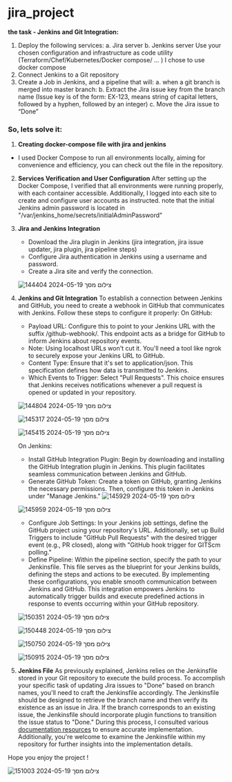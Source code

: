 # jira_project
**the task - Jenkins and Git Integration:** 
1. Deploy the following services:
   a. Jira server
   b. Jenkins server
Use your chosen configuration and infrastructure as code utility (Terraform/Chef/Kubernetes/Docker compose/ ... ) I chose to use docker compose
2. Connect Jenkins to a Git repository
3. Create a Job in Jenkins, and a pipeline that will:
   a. when a git branch is merged into master branch:
   b. Extract the Jira issue key from the branch name (Issue key is of the form: EX-123, means string of capital letters, followed by a
   hyphen, followed by an integer)
   c. Move the Jira issue to “Done”

### So, lets solve it: 

1. **Creating docker-compose file with jira and jenkins**
- I used Docker Compose to run all environments locally, aiming for convenience and efficiency, you can check out the file in the repository. 

2. **Services Verification and User Configuration**
   After setting up the Docker Compose, I verified that all environments were running properly, with each container accessible. Additionally, I logged into each site to create and configure user accounts as instructed.
   note that the  initial Jenkins admin password is located in "/var/jenkins_home/secrets/initialAdminPassword" 

3. **Jira and Jenkins Integration**
   - Download the Jira plugin in Jenkins (jira integration, jira issue updater, jira plugin, jira pipeline steps)
   - Configure Jira authentication in Jenkins using a username and password.
   - Create a Jira site and verify the connection.

   ![צילום מסך 2024-05-19 144404](https://github.com/yahav123456/jira_project/assets/166650066/fe3b8566-4a00-46af-9377-7fbb4cbcf563)


4. **Jenkins and Git Integration**
   To establish a connection between Jenkins and GitHub, you need to create a webhook in GitHub that communicates with Jenkins. Follow these steps to configure it properly:
   On GitHub:
   - Payload URL: Configure this to point to your Jenkins URL with the suffix /github-webhook/. This endpoint acts as a bridge for GitHub to inform Jenkins about repository events.
   - Note: Using localhost URLs won't cut it. You'll need a tool like ngrok to securely expose your Jenkins URL to GitHub.
   - Content Type: Ensure that it's set to application/json. This specification defines how data is transmitted to Jenkins.
   - Which Events to Trigger: Select "Pull Requests". This choice ensures that Jenkins receives notifications whenever a pull request is opened or updated in your repository.

   ![צילום מסך 2024-05-19 144804](https://github.com/yahav123456/jira_project/assets/166650066/d8fe7804-8a7c-4a76-81ef-d507b8162252)


   ![צילום מסך 2024-05-19 145317](https://github.com/yahav123456/jira_project/assets/166650066/69245088-2f9e-4c02-9869-1bd9608161e9)


   ![צילום מסך 2024-05-19 145415](https://github.com/yahav123456/jira_project/assets/166650066/5d1269bb-87a0-47bb-9933-3a76044781f8)


   
   On Jenkins:
   - Install GitHub Integration Plugin: Begin by downloading and installing the GitHub Integration plugin in Jenkins. This plugin facilitates seamless communication between Jenkins and GitHub.
   - Generate GitHub Token: Create a token on GitHub, granting Jenkins the necessary permissions. Then, configure this token in Jenkins under "Manage Jenkins."
   ![צילום מסך 2024-05-19 145929](https://github.com/yahav123456/jira_project/assets/166650066/22651fab-edd5-472f-8682-f64a34369a59)


   ![צילום מסך 2024-05-19 145959](https://github.com/yahav123456/jira_project/assets/166650066/f261b019-1d3b-4204-831e-73c3f1016cf7)


   - Configure Job Settings: In your Jenkins job settings, define the GitHub project using your repository's URL. Additionally, set up Build Triggers to include "GitHub Pull Requests" with the desired trigger event (e.g., PR closed), along with "GitHub hook trigger for GITScm polling."
   - Define Pipeline: Within the pipeline section, specify the path to your Jenkinsfile. This file serves as the blueprint for your Jenkins builds, defining the steps and actions to be executed.
By implementing these configurations, you enable smooth communication between Jenkins and GitHub. This integration empowers Jenkins to automatically trigger builds and execute predefined actions in response to events occurring within your GitHub repository.

   ![צילום מסך 2024-05-19 150351](https://github.com/yahav123456/jira_project/assets/166650066/8f2f053b-1a1d-4f6a-add3-1c22e70fecb9)


   ![צילום מסך 2024-05-19 150448](https://github.com/yahav123456/jira_project/assets/166650066/0eaed3de-8a26-4385-ac47-b7f7e8039225)


   ![צילום מסך 2024-05-19 150750](https://github.com/yahav123456/jira_project/assets/166650066/f34bacfc-ac61-4163-9526-021ab3325675)


   ![צילום מסך 2024-05-19 150915](https://github.com/yahav123456/jira_project/assets/166650066/e3fc23a3-e9bc-4d6f-bef0-878202658671)



5. **Jenkins File**
   As previously explained, Jenkins relies on the Jenkinsfile stored in your Git repository to execute the build process. To accomplish your specific task of updating Jira issues to "Done" based on branch names, you'll need to craft the Jenkinsfile accordingly.
   The Jenkinsfile should be designed to retrieve the branch name and then verify its existence as an issue in Jira. If the branch corresponds to an existing issue, the Jenkinsfile should incorporate plugin functions to transition the issue status to "Done."
   During this process, I consulted various <a href="https://jenkinsci.github.io/jira-steps-plugin/getting-started/"> documentation resources</a> to ensure accurate implementation. Additionally, you're welcome to examine the Jenkinsfile within my repository for further insights into the implementation details.

Hope you enjoy the project ! 

 ![צילום מסך 2024-05-19 151003](https://github.com/yahav123456/jira_project/assets/166650066/25c32ca8-3c91-4659-a909-97e86ca5243d)


